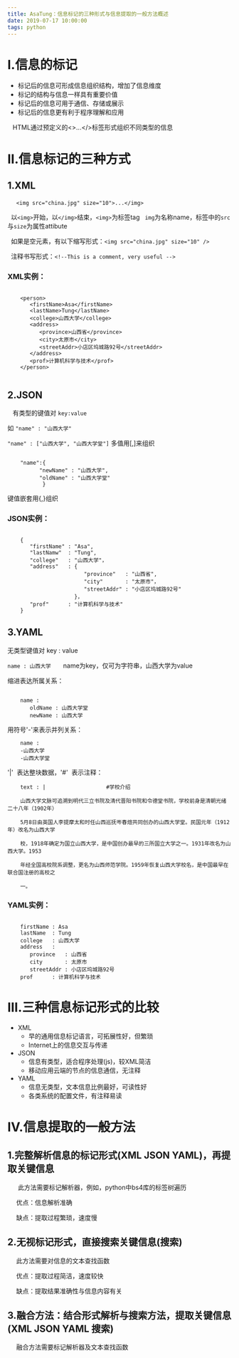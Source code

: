 ```yaml
---
title: AsaTung：信息标记的三种形式与信息提取的一般方法概述
date: 2019-07-17 10:00:00
tags: python
---
```

# Ⅰ.信息的标记

+ 标记后的信息可形成信息组织结构，增加了信息维度
+ 标记的结构与信息一样具有重要价值
+ 标记后的信息可用于通信、存储或展示
+ 标记后的信息更有利于程序理解和应用

&nbsp;&nbsp;&nbsp;HTML通过预定义的<>...</>标签形式组织不同类型的信息
# Ⅱ.信息标记的三种方式
## 1.XML
&nbsp;&nbsp;&nbsp;&nbsp;&nbsp;`<img src="china.jpg" size="10">...</img>`

&nbsp;&nbsp;以`<img>`开始，以`</img>`结束，`<img>`为标签tag
&nbsp;&nbsp;`img`为名称name，标签中的`src`与`size`为属性attibute

&nbsp;&nbsp;如果是空元素，有以下缩写形式：`<img src="china.jpg" size="10" />`

&nbsp;&nbsp;注释书写形式：`<!--This is a comment, very useful -->`

### XML实例：

```

    <person>
       <firstName>Asa</firstName>
       <lastName>Tung</lastName>
       <college>山西大学</college>
       <address>
          <province>山西省</province>
          <city>太原市</city>
          <streetAddr>小店区坞城路92号</streetAddr>
       </address>
       <prof>计算机科学与技术</prof>
    </person>


```

## 2.JSON
&nbsp;&nbsp;&nbsp;有类型的键值对 `key:value`

如 `"name" : "山西大学"`

`"name" : ["山西大学", "山西大学堂"]` 多值用[,]来组织

```

    "name":{
          "newName" : "山西大学",
          "oldName" : "山西大学堂"
           }

```

键值嵌套用{,}组织

### JSON实例：

```

    {
       "firstName" : "Asa",
       "lastNamw"  : "Tung",
       "college"   : "山西大学"，
       "address"   : {
                        "province"   : "山西省",
                        "city"       : "太原市"，
                        "streetAddr" : "小店区坞城路92号"
                     }，
       "prof"      : "计算机科学与技术"
    }

```

## 3.YAML

无类型键值对 key : value

`name : 山西大学`&nbsp;&nbsp;&nbsp;&nbsp;&nbsp;&nbsp;&nbsp;name为key，仅可为字符串，山西大学为value

缩进表达所属关系：

```

    name :
       oldName : 山西大学堂
       newName : 山西大学

```

用符号'-'来表示并列关系：

```
    name : 
    -山西大学
    -山西大学堂

```

'|'&nbsp;&nbsp;表达整块数据，'#'&nbsp;&nbsp;表示注释：

```
    text : |                   #学校介绍
    
    山西大学文脉可追溯到明代三立书院及清代晋阳书院和令德堂书院，学校前身是清朝光绪二十八年（1902年）

    5月8日由英国人李提摩太和时任山西巡抚岑春煊共同创办的山西大学堂。民国元年（1912年）改名为山西大学
    
    校，1918年确定为国立山西大学，是中国创办最早的三所国立大学之一。1931年改名为山西大学。1953

    年经全国高校院系调整，更名为山西师范学院。1959年恢复山西大学校名，是中国最早在联合国注册的高校之

    一。

```

### YAML实例：

```

    firstName : Asa
    lastName  : Tung
    college   : 山西大学
    address   :
       province   : 山西省
       city       : 太原市
       streetAddr : 小店区坞城路92号
    prof      : 计算机科学与技术

```

# Ⅲ.三种信息标记形式的比较

+ XML
    + 早的通用信息标记语言，可拓展性好，但繁琐
    + Internet上的信息交互与传递
+ JSON
    + 信息有类型，适合程序处理(js)，较XML简洁
    + 移动应用云端的节点的信息通信，无注释
+ YAML
    + 信息无类型，文本信息比例最好，可读性好
    + 各类系统的配置文件，有注释易读

# Ⅳ.信息提取的一般方法

## 1.完整解析信息的标记形式(XML JSON YAML)，再提取关键信息
&nbsp;&nbsp;&nbsp;&nbsp;&nbsp;&nbsp;此方法需要标记解析器，例如，python中bs4库的标签树遍历

&nbsp;&nbsp;&nbsp;&nbsp;&nbsp;优点：信息解析准确

&nbsp;&nbsp;&nbsp;&nbsp;&nbsp;缺点：提取过程繁琐，速度慢

## 2.无视标记形式，直接搜索关键信息(搜索)

&nbsp;&nbsp;&nbsp;&nbsp;&nbsp;此方法需要对信息的文本查找函数

&nbsp;&nbsp;&nbsp;&nbsp;&nbsp;优点：提取过程简洁，速度较快

&nbsp;&nbsp;&nbsp;&nbsp;&nbsp;缺点：提取结果准确性与信息内容有关

## 3.融合方法：结合形式解析与搜索方法，提取关键信息(XML JSON YAML 搜索)
&nbsp;&nbsp;&nbsp;&nbsp;&nbsp;融合方法需要标记解析器及文本查找函数







    


 
   





 